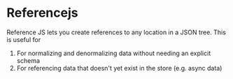 # Referencejs
Reference JS lets you create references to any location in a JSON tree.
This is useful for

1. For normalizing and denormalizing data without needing an explicit schema
2. For referencing data that doesn't yet exist in the store (e.g. async data)
